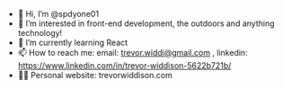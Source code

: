 - 👋 Hi, I’m @spdyone01
- 👀 I’m interested in front-end development, the outdoors and anything technology!
- 🌱 I’m currently learning React
- 📫 How to reach me:  email: trevor.widdi@gmail.com , linkedin: https://www.linkedin.com/in/trevor-widdison-5622b721b/
- 👨‍💻 Personal website: trevorwiddison.com

<!---
spdyone01/spdyone01 is a ✨ special ✨ repository because its `README.md` (this file) appears on your GitHub profile.
You can click the Preview link to take a look at your changes.
--->
